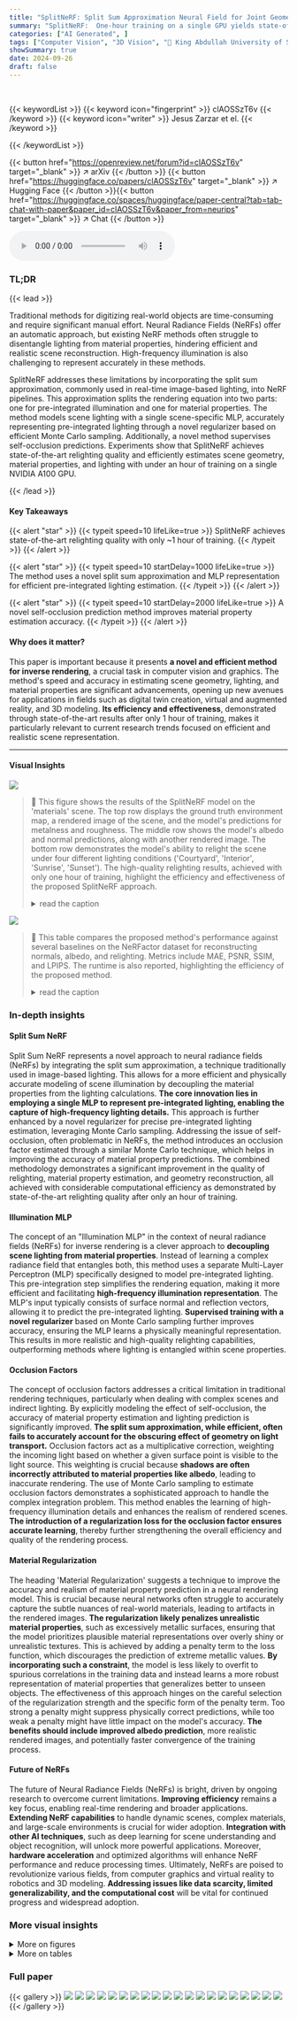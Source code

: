 ```yaml
---
title: "SplitNeRF: Split Sum Approximation Neural Field for Joint Geometry, Illumination, and Material Estimation"
summary: "SplitNeRF:  One-hour training on a single GPU yields state-of-the-art scene geometry, lighting, and material property estimation!"
categories: ["AI Generated", ]
tags: ["Computer Vision", "3D Vision", "🏢 King Abdullah University of Science and Technology",]
showSummary: true
date: 2024-09-26
draft: false
---
```


<br>

{{< keywordList >}}
{{< keyword icon="fingerprint" >}} clAOSSzT6v {{< /keyword >}}
{{< keyword icon="writer" >}} Jesus Zarzar et el. {{< /keyword >}}
 
{{< /keywordList >}}

{{< button href="https://openreview.net/forum?id=clAOSSzT6v" target="_blank" >}}
↗ arXiv
{{< /button >}}
{{< button href="https://huggingface.co/papers/clAOSSzT6v" target="_blank" >}}
↗ Hugging Face
{{< /button >}}{{< button href="https://huggingface.co/spaces/huggingface/paper-central?tab=tab-chat-with-paper&paper_id=clAOSSzT6v&paper_from=neurips" target="_blank" >}}
↗ Chat
{{< /button >}}




<audio controls>
    <source src="https://ai-paper-reviewer.com/clAOSSzT6v/podcast.wav" type="audio/wav">
    Your browser does not support the audio element.
</audio>


### TL;DR


{{< lead >}}

Traditional methods for digitizing real-world objects are time-consuming and require significant manual effort.  Neural Radiance Fields (NeRFs) offer an automatic approach, but existing NeRF methods often struggle to disentangle lighting from material properties, hindering efficient and realistic scene reconstruction.  High-frequency illumination is also challenging to represent accurately in these methods.

SplitNeRF addresses these limitations by incorporating the split sum approximation, commonly used in real-time image-based lighting, into NeRF pipelines. This approximation splits the rendering equation into two parts: one for pre-integrated illumination and one for material properties.  The method models scene lighting with a single scene-specific MLP, accurately representing pre-integrated lighting through a novel regularizer based on efficient Monte Carlo sampling. Additionally, a novel method supervises self-occlusion predictions. Experiments show that SplitNeRF achieves state-of-the-art relighting quality and efficiently estimates scene geometry, material properties, and lighting with under an hour of training on a single NVIDIA A100 GPU. 

{{< /lead >}}


#### Key Takeaways

{{< alert "star" >}}
{{< typeit speed=10 lifeLike=true >}} SplitNeRF achieves state-of-the-art relighting quality with only ~1 hour of training. {{< /typeit >}}
{{< /alert >}}

{{< alert "star" >}}
{{< typeit speed=10 startDelay=1000 lifeLike=true >}} The method uses a novel split sum approximation and MLP representation for efficient pre-integrated lighting estimation. {{< /typeit >}}
{{< /alert >}}

{{< alert "star" >}}
{{< typeit speed=10 startDelay=2000 lifeLike=true >}} A novel self-occlusion prediction method improves material property estimation accuracy. {{< /typeit >}}
{{< /alert >}}

#### Why does it matter?
This paper is important because it presents **a novel and efficient method for inverse rendering**, a crucial task in computer vision and graphics.  The method's speed and accuracy in estimating scene geometry, lighting, and material properties are significant advancements, opening up new avenues for applications in fields such as digital twin creation, virtual and augmented reality, and 3D modeling.  **Its efficiency and effectiveness**, demonstrated through state-of-the-art results after only 1 hour of training, makes it particularly relevant to current research trends focused on efficient and realistic scene representation.

------
#### Visual Insights



![](https://ai-paper-reviewer.com/clAOSSzT6v/figures_0_1.jpg)

> 🔼 This figure shows the results of the SplitNeRF model on the 'materials' scene.  The top row displays the ground truth environment map, a rendered image of the scene, and the model's predictions for metalness and roughness. The middle row shows the model's albedo and normal predictions, along with another rendered image. The bottom row demonstrates the model's ability to relight the scene under four different lighting conditions ('Courtyard', 'Interior', 'Sunrise', 'Sunset').  The high-quality relighting results, achieved with only one hour of training, highlight the efficiency and effectiveness of the proposed SplitNeRF approach.
> <details>
> <summary>read the caption</summary>
> Figure 1: We visualize the lighting, material properties (albedo, metalness, and roughness), and geometry predicted by our model in addition to four relighting predictions of the ‘materials’ scene. Our method predicts high-frequency illumination with only ~1 hour of training thus enabling the efficient digitization of relightable objects.
> </details>





![](https://ai-paper-reviewer.com/clAOSSzT6v/tables_6_1.jpg)

> 🔼 This table compares the proposed method's performance against several baselines on the NeRFactor dataset for reconstructing normals, albedo, and relighting.  Metrics include MAE, PSNR, SSIM, and LPIPS.  The runtime is also reported, highlighting the efficiency of the proposed method.
> <details>
> <summary>read the caption</summary>
> Table 1: NeRFactor metrics. We evaluate the reconstruction quality of our method against the baselines using 20 test images and 8 low-frequency illumination maps for each scene from the NeRFactor dataset. We scale albedo and relit images with a per-channel factor before computing metrics. Our method attains competitive performance across all metrics with a low runtime.
> </details>





### In-depth insights


#### Split Sum NeRF
Split Sum NeRF represents a novel approach to neural radiance fields (NeRFs) by integrating the split sum approximation, a technique traditionally used in image-based lighting.  This allows for a more efficient and physically accurate modeling of scene illumination by decoupling the material properties from the lighting calculations. **The core innovation lies in employing a single MLP to represent pre-integrated lighting, enabling the capture of high-frequency lighting details.**  This approach is further enhanced by a novel regularizer for precise pre-integrated lighting estimation, leveraging Monte Carlo sampling.  Addressing the issue of self-occlusion, often problematic in NeRFs, the method introduces an occlusion factor estimated through a similar Monte Carlo technique, which helps in improving the accuracy of material property predictions. The combined methodology demonstrates a significant improvement in the quality of relighting, material property estimation, and geometry reconstruction, all achieved with considerable computational efficiency as demonstrated by state-of-the-art relighting quality after only an hour of training.

#### Illumination MLP
The concept of an "Illumination MLP" in the context of neural radiance fields (NeRFs) for inverse rendering is a clever approach to **decoupling scene lighting from material properties**.  Instead of learning a complex radiance field that entangles both, this method uses a separate Multi-Layer Perceptron (MLP) specifically designed to model pre-integrated lighting.  This pre-integration step simplifies the rendering equation, making it more efficient and facilitating **high-frequency illumination representation**. The MLP's input typically consists of surface normal and reflection vectors, allowing it to predict the pre-integrated lighting.  **Supervised training with a novel regularizer** based on Monte Carlo sampling further improves accuracy, ensuring the MLP learns a physically meaningful representation. This results in more realistic and high-quality relighting capabilities, outperforming methods where lighting is entangled within scene properties.

#### Occlusion Factors
The concept of occlusion factors addresses a critical limitation in traditional rendering techniques, particularly when dealing with complex scenes and indirect lighting.  By explicitly modeling the effect of self-occlusion, the accuracy of material property estimation and lighting prediction is significantly improved.  **The split sum approximation, while efficient, often fails to accurately account for the obscuring effect of geometry on light transport.** Occlusion factors act as a multiplicative correction, weighting the incoming light based on whether a given surface point is visible to the light source. This weighting is crucial because **shadows are often incorrectly attributed to material properties like albedo**, leading to inaccurate rendering.  The use of Monte Carlo sampling to estimate occlusion factors demonstrates a sophisticated approach to handle the complex integration problem.  This method enables the learning of high-frequency illumination details and enhances the realism of rendered scenes. **The introduction of a regularization loss for the occlusion factor ensures accurate learning**, thereby further strengthening the overall efficiency and quality of the rendering process.

#### Material Regularization
The heading 'Material Regularization' suggests a technique to improve the accuracy and realism of material property prediction in a neural rendering model.  This is crucial because neural networks often struggle to accurately capture the subtle nuances of real-world materials, leading to artifacts in the rendered images.  **The regularization likely penalizes unrealistic material properties**, such as excessively metallic surfaces, ensuring that the model prioritizes plausible material representations over overly shiny or unrealistic textures.  This is achieved by adding a penalty term to the loss function, which discourages the prediction of extreme metallic values.  **By incorporating such a constraint**, the model is less likely to overfit to spurious correlations in the training data and instead learns a more robust representation of material properties that generalizes better to unseen objects.  The effectiveness of this approach hinges on the careful selection of the regularization strength and the specific form of the penalty term. Too strong a penalty might suppress physically correct predictions, while too weak a penalty might have little impact on the model's accuracy.  **The benefits should include improved albedo prediction**, more realistic rendered images, and potentially faster convergence of the training process.

#### Future of NeRFs
The future of Neural Radiance Fields (NeRFs) is bright, driven by ongoing research to overcome current limitations.  **Improving efficiency** remains a key focus, enabling real-time rendering and broader applications.  **Extending NeRF capabilities** to handle dynamic scenes, complex materials, and large-scale environments is crucial for wider adoption.  **Integration with other AI techniques**, such as deep learning for scene understanding and object recognition, will unlock more powerful applications.  Moreover, **hardware acceleration** and optimized algorithms will enhance NeRF performance and reduce processing times.  Ultimately, NeRFs are poised to revolutionize various fields, from computer graphics and virtual reality to robotics and 3D modeling.  **Addressing issues like data scarcity, limited generalizability, and the computational cost** will be vital for continued progress and widespread adoption.


### More visual insights

<details>
<summary>More on figures
</summary>


![](https://ai-paper-reviewer.com/clAOSSzT6v/figures_3_1.jpg)

> 🔼 The figure shows the architecture of the SplitNeRF model.  A spatial network takes spatial coordinates as input and outputs geometry, material properties (albedo, metalness, roughness), and occlusion factors.  These outputs are then fed into a rendering process.  The rendering process also takes in the viewing direction. A pre-integrated illumination MLP takes in the normals, roughness, and reflection vector from the viewing direction and outputs specular and diffuse terms which are combined with the material properties to produce final output radiance.
> <details>
> <summary>read the caption</summary>
> Figure 2: Proposed architecture. A spatial network maps spatial coordinates x into geometry (σ), material properties (albedo â, metalness m, and roughness ô), and occlusion factors (ô). The pre-integrated illumination MLP predicts both specular ĝs (ŵr, p) and diffuse ĝa(ôn, p = 1) terms by using the predicted normals în, roughness, and the reflection vector ŵr of view direction w｡. Finally, the specular and diffuse terms are combined with material properties to compute output radiance L｡.
> </details>



![](https://ai-paper-reviewer.com/clAOSSzT6v/figures_4_1.jpg)

> 🔼 This figure visualizes the pre-integrated illumination predicted by the model for different roughness values on the 'toaster' scene. It compares the model’s predictions (ours) with the ground truth. The results demonstrate the accuracy of the model’s pre-integrated illumination MLP, which accurately approximates pre-integrated lighting across various roughness levels, thanks to a novel regularization technique based on Monte Carlo sampling.
> <details>
> <summary>read the caption</summary>
> Figure 3: Pre-integrated environment illumination. We visualize the pre-integrated illumination ĝ(ŵr, p) for varying roughness values along our model’s prediction for the ‘toaster’ scene. Our pre-integrated illumination MLP accurately approximates pre-integrated lighting across roughness values thanks to our novel regularization loss based on Monte Carlo sampling.
> </details>



![](https://ai-paper-reviewer.com/clAOSSzT6v/figures_5_1.jpg)

> 🔼 This figure compares albedo and occlusion predictions with and without the proposed occlusion regularization loss. The left two columns show the results with the loss, demonstrating improved shadow separation and more accurate albedo estimation. The right two columns show the results without the loss, illustrating how shadow misinterpretations lead to inaccurate albedo predictions.
> <details>
> <summary>read the caption</summary>
> Figure 4: Occlusion loss visualization. We visualize the albedo and occlusion predicted by our method with and without the proposed occlusion regularization loss. When no regularization is used, we observe that the occlusion prediction fails at disentangling shadows from the albedo. Additionally, darker materials might wind up with lighter albedos due to occlusion overcompensation.
> </details>



![](https://ai-paper-reviewer.com/clAOSSzT6v/figures_7_1.jpg)

> 🔼 This figure shows qualitative results of applying the proposed method to four real-world scenes from the CO3D dataset.  Each row represents a different object. The columns show: the ground truth image, a rendering from the proposed model, the predicted albedo (base color), metalness (metallic reflection), roughness (surface texture), normals (surface orientation), and the predicted environment map (lighting conditions).  The results demonstrate the model's ability to accurately reconstruct scene geometry, material properties, and lighting, even in complex real-world scenarios.
> <details>
> <summary>read the caption</summary>
> Figure 5: Qualitative real-world results. We present qualitative results on four scenes from the CO3D dataset. Our method can successfully recover object geometry, material properties, and illumination even for challenging scenes captured in the wild.
> </details>



![](https://ai-paper-reviewer.com/clAOSSzT6v/figures_17_1.jpg)

> 🔼 This figure shows the results of the proposed method on the 'materials' scene. It visualizes the ground truth and predicted lighting environment map, albedo, metalness, roughness, normals, and geometry.  Four relighting predictions under different lighting conditions are also shown, demonstrating the model's ability to predict high-frequency illumination efficiently.
> <details>
> <summary>read the caption</summary>
> Figure 1: We visualize the lighting, material properties (albedo, metalness, and roughness), and geometry predicted by our model in addition to four relighting predictions of the ‘materials’ scene. Our method predicts high-frequency illumination with only ~1 hour of training thus enabling the efficient digitization of relightable objects.
> </details>



![](https://ai-paper-reviewer.com/clAOSSzT6v/figures_18_1.jpg)

> 🔼 This figure visualizes the qualitative results of the proposed method on the Blender ‘drums’ scene. It shows the ground truth environment map and the predicted environment map side-by-side, followed by the ground truth and predicted metalness, roughness, albedo, normals, and finally, four relighting results under different lighting conditions: Courtyard, Interior, Sunrise, and Sunset.  This demonstrates the model's ability to accurately estimate scene geometry, material properties, and lighting.
> <details>
> <summary>read the caption</summary>
> Figure 8: Qualitative results on the Blender ‘drums’ scene.
> </details>



![](https://ai-paper-reviewer.com/clAOSSzT6v/figures_18_2.jpg)

> 🔼 This figure shows the results of the SplitNeRF model on the 'materials' scene.  It displays the ground truth environment map, the predicted environment map, and the model's predictions for albedo, metalness, roughness, and normals. It also shows four relighting results showcasing how well the model captures and renders lighting conditions.
> <details>
> <summary>read the caption</summary>
> Figure 1: We visualize the lighting, material properties (albedo, metalness, and roughness), and geometry predicted by our model in addition to four relighting predictions of the ‘materials’ scene. Our method predicts high-frequency illumination with only ~1 hour of training thus enabling the efficient digitization of relightable objects.
> </details>



![](https://ai-paper-reviewer.com/clAOSSzT6v/figures_19_1.jpg)

> 🔼 This figure shows a comparison between the ground truth and the model's predictions for a scene containing various materials.  The top row displays the ground truth environment map, the predicted environment map, and the predicted metalness, and roughness. The middle row displays the ground truth rendering, the predicted rendering, the predicted albedo, and the predicted normals. The bottom row shows the relighting results under four different lighting conditions (Courtyard, Interior, Sunrise, Sunset). The results demonstrate the model's ability to accurately predict lighting, material properties, and geometry.
> <details>
> <summary>read the caption</summary>
> Figure 1: We visualize the lighting, material properties (albedo, metalness, and roughness), and geometry predicted by our model in addition to four relighting predictions of the ‘materials’ scene. Our method predicts high-frequency illumination with only ~1 hour of training thus enabling the efficient digitization of relightable objects.
> </details>



![](https://ai-paper-reviewer.com/clAOSSzT6v/figures_19_2.jpg)

> 🔼 This figure shows qualitative results of applying the proposed method to four real-world scenes from the CO3D dataset.  The results demonstrate the ability of the method to accurately estimate the scene's geometry, material properties (albedo, metalness, roughness, normals), and environmental lighting, even in complex real-world scenarios with challenging lighting and occlusion conditions.
> <details>
> <summary>read the caption</summary>
> Figure 5: Qualitative real-world results. We present qualitative results on four scenes from the CO3D dataset. Our method can successfully recover object geometry, material properties, and illumination even for challenging scenes captured in the wild.
> </details>



![](https://ai-paper-reviewer.com/clAOSSzT6v/figures_20_1.jpg)

> 🔼 The figure shows the results of the proposed method on a scene containing various materials. The ground truth environment map and renderings are displayed alongside the model's predictions for lighting, material properties (albedo, metalness, and roughness), geometry, and four relighting predictions under different lighting conditions. The results demonstrate the method's ability to predict high-frequency illumination and accurately reconstruct the scene's geometry and material properties.
> <details>
> <summary>read the caption</summary>
> Figure 1: We visualize the lighting, material properties (albedo, metalness, and roughness), and geometry predicted by our model in addition to four relighting predictions of the ‘materials’ scene. Our method predicts high-frequency illumination with only ~1 hour of training thus enabling the efficient digitization of relightable objects.
> </details>



![](https://ai-paper-reviewer.com/clAOSSzT6v/figures_20_2.jpg)

> 🔼 This figure shows the results of applying the SplitNeRF model to a scene containing various materials. The top row displays the ground truth environment map and renderings of the scene. The second row displays the predictions made by SplitNeRF, including albedo, metalness, roughness, normals, and the environment map. The bottom row shows four different relighting predictions generated using the estimated lighting and material properties.  The figure highlights the model's ability to accurately predict high-frequency illumination and material properties with a relatively short training time, enabling efficient digitization of relightable objects.
> <details>
> <summary>read the caption</summary>
> Figure 1: We visualize the lighting, material properties (albedo, metalness, and roughness), and geometry predicted by our model in addition to four relighting predictions of the ‘materials’ scene. Our method predicts high-frequency illumination with only ~1 hour of training thus enabling the efficient digitization of relightable objects.
> </details>



![](https://ai-paper-reviewer.com/clAOSSzT6v/figures_20_3.jpg)

> 🔼 This figure visualizes the results of the SplitNeRF model on the 'materials' scene. It shows the ground truth environment map, predicted environment map, predicted albedo, metalness, roughness, normals, and four relighting results (courtyard, interior, sunrise, and sunset).  The figure highlights the model's ability to predict high-frequency lighting details with just one hour of training, demonstrating efficient digitization of objects suitable for relighting.
> <details>
> <summary>read the caption</summary>
> Figure 1: We visualize the lighting, material properties (albedo, metalness, and roughness), and geometry predicted by our model in addition to four relighting predictions of the ‘materials’ scene. Our method predicts high-frequency illumination with only ~1 hour of training thus enabling the efficient digitization of relightable objects.
> </details>



![](https://ai-paper-reviewer.com/clAOSSzT6v/figures_21_1.jpg)

> 🔼 This figure shows the results of the SplitNeRF model on the 'materials' scene.  It displays the ground truth environment map and render, alongside the model's predictions for the environment map, albedo, metalness, roughness, normals, and four relighting variations (Courtyard, Interior, Sunrise, Sunset). The high-frequency details in the illumination highlight the efficiency of the model, which achieves these results with only about one hour of training.
> <details>
> <summary>read the caption</summary>
> Figure 1: We visualize the lighting, material properties (albedo, metalness, and roughness), and geometry predicted by our model in addition to four relighting predictions of the ‘materials’ scene. Our method predicts high-frequency illumination with only ~1 hour of training thus enabling the efficient digitization of relightable objects.
> </details>



![](https://ai-paper-reviewer.com/clAOSSzT6v/figures_21_2.jpg)

> 🔼 This figure shows the results of the proposed method on the 'materials' scene. It visualizes the predicted lighting, albedo, metalness, roughness, normals, and geometry.  Four different relighting scenarios are also presented, demonstrating the model's ability to accurately predict high-frequency illumination with just one hour of training.
> <details>
> <summary>read the caption</summary>
> Figure 1: We visualize the lighting, material properties (albedo, metalness, and roughness), and geometry predicted by our model in addition to four relighting predictions of the ‘materials’ scene. Our method predicts high-frequency illumination with only ~1 hour of training thus enabling the efficient digitization of relightable objects.
> </details>



![](https://ai-paper-reviewer.com/clAOSSzT6v/figures_22_1.jpg)

> 🔼 This figure shows a comparison between the ground truth and the model's predictions for various aspects of a 3D scene, including lighting, material properties (albedo, metalness, roughness), and geometry. The model's predictions are shown alongside four different relighting conditions, demonstrating the model's ability to accurately capture high-frequency illumination details with minimal training time.
> <details>
> <summary>read the caption</summary>
> Figure 1: We visualize the lighting, material properties (albedo, metalness, and roughness), and geometry predicted by our model in addition to four relighting predictions of the ‘materials’ scene. Our method predicts high-frequency illumination with only ~1 hour of training thus enabling the efficient digitization of relightable objects.
> </details>



![](https://ai-paper-reviewer.com/clAOSSzT6v/figures_22_2.jpg)

> 🔼 This figure shows the results of the proposed method on the 'materials' scene. It visualizes the ground truth and predicted lighting, albedo, metalness, roughness, normals, and geometry.  Four different relighting scenarios are also shown to highlight the ability of the model to accurately predict high-frequency illumination from a single hour of training. The scene is composed of several differently colored and textured spheres.
> <details>
> <summary>read the caption</summary>
> Figure 1: We visualize the lighting, material properties (albedo, metalness, and roughness), and geometry predicted by our model in addition to four relighting predictions of the ‘materials’ scene. Our method predicts high-frequency illumination with only ~1 hour of training thus enabling the efficient digitization of relightable objects.
> </details>



![](https://ai-paper-reviewer.com/clAOSSzT6v/figures_23_1.jpg)

> 🔼 This figure shows a comparison between the ground truth and the model's predictions for a scene containing various materials. It demonstrates the model's ability to accurately predict lighting, material properties (albedo, metalness, and roughness), and geometry.  The four relighting predictions showcase the model's capacity for generating realistic renderings under different lighting conditions.
> <details>
> <summary>read the caption</summary>
> Figure 1: We visualize the lighting, material properties (albedo, metalness, and roughness), and geometry predicted by our model in addition to four relighting predictions of the ‘materials’ scene. Our method predicts high-frequency illumination with only ~1 hour of training thus enabling the efficient digitization of relightable objects.
> </details>



![](https://ai-paper-reviewer.com/clAOSSzT6v/figures_23_2.jpg)

> 🔼 This figure visualizes the results of the proposed method on the 'materials' scene. It shows the ground truth environment map, the predicted environment map, the predicted material properties (albedo, metalness, and roughness), the predicted normals, and four relighting predictions under different lighting conditions. The results demonstrate the method's ability to accurately predict high-frequency illumination and material properties with only a short training time.
> <details>
> <summary>read the caption</summary>
> Figure 1: We visualize the lighting, material properties (albedo, metalness, and roughness), and geometry predicted by our model in addition to four relighting predictions of the ‘materials’ scene. Our method predicts high-frequency illumination with only ~1 hour of training thus enabling the efficient digitization of relightable objects.
> </details>



![](https://ai-paper-reviewer.com/clAOSSzT6v/figures_24_1.jpg)

> 🔼 This figure shows qualitative results of applying the SplitNeRF model to four real-world scenes from the CO3D dataset.  For each scene, it displays the ground truth environment map, the model's predicted environment map, and the predicted metalness, roughness, albedo, normals, and four relighting results under different lighting conditions ('Courtyard', 'Interior', 'Sunrise', 'Sunset'). The results demonstrate that the model can effectively reconstruct object geometry, material properties, and lighting, even in complex, real-world settings.
> <details>
> <summary>read the caption</summary>
> Figure 5: Qualitative real-world results. We present qualitative results on four scenes from the CO3D dataset. Our method can successfully recover object geometry, material properties, and illumination even for challenging scenes captured in the wild.
> </details>



![](https://ai-paper-reviewer.com/clAOSSzT6v/figures_24_2.jpg)

> 🔼 This figure shows the results of the proposed method on the 'materials' scene.  It visualizes the ground truth and predicted environment map, albedo, metalness, roughness, normals, and geometry.  Four relighting scenarios are also shown, demonstrating the model's ability to accurately capture high-frequency illumination details with only an hour of training.
> <details>
> <summary>read the caption</summary>
> Figure 1: We visualize the lighting, material properties (albedo, metalness, and roughness), and geometry predicted by our model in addition to four relighting predictions of the ‘materials’ scene. Our method predicts high-frequency illumination with only ~1 hour of training thus enabling the efficient digitization of relightable objects.
> </details>



![](https://ai-paper-reviewer.com/clAOSSzT6v/figures_25_1.jpg)

> 🔼 This figure showcases the model's performance on real-world objects from the CO3D dataset.  It demonstrates the model's ability to accurately predict the environment map, object albedo, metalness, roughness, normals, and geometry. Four different relighting scenarios are presented ('Courtyard', 'Interior', 'Sunrise', 'Sunset') to highlight the robustness of the predicted lighting and material properties.
> <details>
> <summary>read the caption</summary>
> Figure 5: Qualitative real-world results. We present qualitative results on four scenes from the CO3D dataset. Our method can successfully recover object geometry, material properties, and illumination even for challenging scenes captured in the wild.
> </details>



![](https://ai-paper-reviewer.com/clAOSSzT6v/figures_25_2.jpg)

> 🔼 This figure shows the results of the SplitNeRF model on the 'materials' scene.  It displays the ground truth environment map, the environment map predicted by the model, and the predicted material properties (albedo, metalness, roughness) and geometry. Four additional images showcase the model's ability to relight the scene with different lighting conditions (Courtyard, Interior, Sunrise, Sunset). The high-frequency detail in the lighting and the speed at which the model achieves this are highlighted.
> <details>
> <summary>read the caption</summary>
> Figure 1: We visualize the lighting, material properties (albedo, metalness, and roughness), and geometry predicted by our model in addition to four relighting predictions of the ‘materials’ scene. Our method predicts high-frequency illumination with only ~1 hour of training thus enabling the efficient digitization of relightable objects.
> </details>



</details>




<details>
<summary>More on tables
</summary>


![](https://ai-paper-reviewer.com/clAOSSzT6v/tables_6_2.jpg)
> 🔼 This table compares the proposed method against baselines on two datasets: Blender and Shiny Blender.  The evaluation metrics include Mean Absolute Error (MAE) for normals, Peak Signal-to-Noise Ratio (PSNR) and Structural Similarity Index Measure (SSIM) for relighting and albedo, and Learned Perceptual Image Patch Similarity (LPIPS) for relighting. The results show that the proposed method achieves superior performance compared to existing state-of-the-art methods across all metrics on the Blender dataset and has better PSNR than the baselines on the Shiny Blender dataset.  The experiments included high-frequency illumination conditions for a more rigorous evaluation.
> <details>
> <summary>read the caption</summary>
> Table 2: Blender and Shiny Blender metrics. We report the average of relighting reconstruction metrics and normal error for our extended Blender and Shiny Blender datasets. Metrics are computed as the average of 20 test views across 7 high-frequency illumination conditions for each scene. We scale images by a per-channel factor for relighting metrics. Our method outperforms the baselines across all metrics for the Blender dataset and has a higher PSNR for the Shiny Blender dataset.
> </details>

![](https://ai-paper-reviewer.com/clAOSSzT6v/tables_8_1.jpg)
> 🔼 This table presents a quantitative comparison of the proposed method against several baselines on the NeRFactor dataset.  Metrics for normals, albedo, and relighting are shown, along with the runtime. The results demonstrate that the proposed method achieves competitive performance across all metrics while being significantly faster than most baselines.
> <details>
> <summary>read the caption</summary>
> Table 1: NeRFactor metrics. We evaluate the reconstruction quality of our method against the baselines using 20 test images and 8 low-frequency illumination maps for each scene from the NeRFactor dataset. We scale albedo and relit images with a per-channel factor before computing metrics. Our method attains competitive performance across all metrics with a low runtime.
> </details>

![](https://ai-paper-reviewer.com/clAOSSzT6v/tables_15_1.jpg)
> 🔼 This table presents the Mean Absolute Error (MAE) for normals for each scene in the NeRFactor dataset.  It compares the performance of the proposed method against several baselines across four scenes ('drums', 'ficus', 'hotdog', and 'lego'). Lower MAE values indicate better performance in estimating normals.
> <details>
> <summary>read the caption</summary>
> Table 4: NeRFactor per-scene MAE.
> </details>

![](https://ai-paper-reviewer.com/clAOSSzT6v/tables_15_2.jpg)
> 🔼 This table presents a quantitative comparison of the proposed method against several state-of-the-art baselines on the NeRFactor dataset.  Metrics include MAE, PSNR, SSIM, and LPIPS for normals, albedo, and relighting, as well as the runtime.  The results demonstrate the competitive performance and efficiency of the proposed method.
> <details>
> <summary>read the caption</summary>
> Table 1: NeRFactor metrics. We evaluate the reconstruction quality of our method against the baselines using 20 test images and 8 low-frequency illumination maps for each scene from the NeRFactor dataset. We scale albedo and relit images with a per-channel factor before computing metrics. Our method attains competitive performance across all metrics with a low runtime.
> </details>

![](https://ai-paper-reviewer.com/clAOSSzT6v/tables_15_3.jpg)
> 🔼 This table presents a quantitative comparison of the proposed method against several baselines on the NeRFactor dataset.  Metrics include MAE, PSNR, SSIM, and LPIPS for normals, albedo, and relighting.  The table shows that the proposed method achieves competitive performance across all metrics while having a faster runtime than most baselines.
> <details>
> <summary>read the caption</summary>
> Table 1: NeRFactor metrics. We evaluate the reconstruction quality of our method against the baselines using 20 test images and 8 low-frequency illumination maps for each scene from the NeRFactor dataset. We scale albedo and relit images with a per-channel factor before computing metrics. Our method attains competitive performance across all metrics with a low runtime.
> </details>

![](https://ai-paper-reviewer.com/clAOSSzT6v/tables_15_4.jpg)
> 🔼 This table presents a comparison of the proposed method against several baselines on two datasets: Blender and Shiny Blender.  The metrics used evaluate the quality of relighting reconstruction, including normal error.  High-frequency illumination conditions were used to assess performance, and results demonstrate the superiority of the proposed method.
> <details>
> <summary>read the caption</summary>
> Table 2: Blender and Shiny Blender metrics. We report the average of relighting reconstruction metrics and normal error for our extended Blender and Shiny Blender datasets. Metrics are computed as the average of 20 test views across 7 high-frequency illumination conditions for each scene. We scale images by a per-channel factor for relighting metrics. Our method outperforms the baselines across all metrics for the Blender dataset and has a higher PSNR for the Shiny Blender dataset.
> </details>

![](https://ai-paper-reviewer.com/clAOSSzT6v/tables_15_5.jpg)
> 🔼 This table presents a comparison of the proposed method against several baselines on two datasets: Blender and Shiny Blender.  The metrics used evaluate the quality of relighting reconstruction and normal estimation.  High-frequency illumination conditions were used, and image scaling was applied before metric calculations. The results show that the proposed method generally outperforms the baselines.
> <details>
> <summary>read the caption</summary>
> Table 2: Blender and Shiny Blender metrics. We report the average of relighting reconstruction metrics and normal error for our extended Blender and Shiny Blender datasets. Metrics are computed as the average of 20 test views across 7 high-frequency illumination conditions for each scene. We scale images by a per-channel factor for relighting metrics. Our method outperforms the baselines across all metrics for the Blender dataset and has a higher PSNR for the Shiny Blender dataset.
> </details>

![](https://ai-paper-reviewer.com/clAOSSzT6v/tables_16_1.jpg)
> 🔼 This table presents a quantitative comparison of the proposed method against several baselines on the NeRFactor dataset.  The metrics used evaluate the accuracy of normal prediction, albedo estimation, and relighting quality.  The runtime of each method is also included.  The table shows that the proposed method achieves competitive or better results across all metrics while being significantly faster.
> <details>
> <summary>read the caption</summary>
> Table 1: NeRFactor metrics. We evaluate the reconstruction quality of our method against the baselines using 20 test images and 8 low-frequency illumination maps for each scene from the NeRFactor dataset. We scale albedo and relit images with a per-channel factor before computing metrics. Our method attains competitive performance across all metrics with a low runtime.
> </details>

![](https://ai-paper-reviewer.com/clAOSSzT6v/tables_16_2.jpg)
> 🔼 This table presents a quantitative comparison of the proposed method against several baseline methods on the NeRFactor dataset.  The metrics used evaluate the quality of normal, albedo, and relighting predictions.  The table shows that the proposed method achieves competitive or better performance across all metrics while maintaining a significantly lower runtime than most baselines.
> <details>
> <summary>read the caption</summary>
> Table 1: NeRFactor metrics. We evaluate the reconstruction quality of our method against the baselines using 20 test images and 8 low-frequency illumination maps for each scene from the NeRFactor dataset. We scale albedo and relit images with a per-channel factor before computing metrics. Our method attains competitive performance across all metrics with a low runtime.
> </details>

![](https://ai-paper-reviewer.com/clAOSSzT6v/tables_16_3.jpg)
> 🔼 This table presents the Mean Absolute Error (MAE) for normal estimation on the Shiny Blender dataset.  The MAE is a measure of the average difference between predicted and ground truth normal vectors at each pixel. Lower MAE values indicate better performance.  The table breaks down the MAE across six different scenes within the Shiny Blender dataset: 'car', 'coffee', 'helmet', 'teapot', and 'toaster'. The 'avg.' column represents the average MAE across all six scenes.
> <details>
> <summary>read the caption</summary>
> Table 11: Shiny Blender per-scene MAE.
> </details>

![](https://ai-paper-reviewer.com/clAOSSzT6v/tables_16_4.jpg)
> 🔼 This table presents a comparison of the proposed method against several baselines on two datasets: Blender and Shiny Blender.  The evaluation metrics include Mean Absolute Error (MAE) for normals, Peak Signal-to-Noise Ratio (PSNR) and Structural Similarity Index Measure (SSIM) for relighting, and Learned Perceptual Image Patch Similarity (LPIPS) for both relighting and normals. The results show that the proposed method achieves superior performance, particularly on the Blender dataset.
> <details>
> <summary>read the caption</summary>
> Table 2: Blender and Shiny Blender metrics. We report the average of relighting reconstruction metrics and normal error for our extended Blender and Shiny Blender datasets. Metrics are computed as the average of 20 test views across 7 high-frequency illumination conditions for each scene. We scale images by a per-channel factor for relighting metrics. Our method outperforms the baselines across all metrics for the Blender dataset and has a higher PSNR for the Shiny Blender dataset.
> </details>

![](https://ai-paper-reviewer.com/clAOSSzT6v/tables_16_5.jpg)
> 🔼 This table presents the Structural Similarity Index Measure (SSIM) for relighting reconstruction on the Shiny Blender dataset.  The SSIM values are calculated for each scene (car, coffee, helmet, teapot, toaster) and averaged across all scenes.  Higher SSIM values indicate better reconstruction quality, with a score of 1 representing perfect similarity to the ground truth.
> <details>
> <summary>read the caption</summary>
> Table 12: Shiny Blender per-scene SSIM.
> </details>

![](https://ai-paper-reviewer.com/clAOSSzT6v/tables_17_1.jpg)
> 🔼 This table presents the Learned Perceptual Image Patch Similarity (LPIPS) scores for each scene in the Shiny Blender dataset. LPIPS is a perceptual metric that measures the dissimilarity between two images.  Lower LPIPS scores indicate higher similarity. The table shows the average LPIPS across all test images for each scene ('car', 'coffee', 'helmet', 'teapot', 'toaster'), as well as the overall average across all scenes and test images. The results are compared against several baseline methods (NVDiffRec, NVDiffRecMC, NeRO, NMF, TensoIR), showcasing the performance of the proposed 'Ours' method.
> <details>
> <summary>read the caption</summary>
> Table 14: Shiny Blender per-scene LPIPS.
> </details>

</details>




### Full paper

{{< gallery >}}
<img src="https://ai-paper-reviewer.com/clAOSSzT6v/1.png" class="grid-w50 md:grid-w33 xl:grid-w25" />
<img src="https://ai-paper-reviewer.com/clAOSSzT6v/2.png" class="grid-w50 md:grid-w33 xl:grid-w25" />
<img src="https://ai-paper-reviewer.com/clAOSSzT6v/3.png" class="grid-w50 md:grid-w33 xl:grid-w25" />
<img src="https://ai-paper-reviewer.com/clAOSSzT6v/4.png" class="grid-w50 md:grid-w33 xl:grid-w25" />
<img src="https://ai-paper-reviewer.com/clAOSSzT6v/5.png" class="grid-w50 md:grid-w33 xl:grid-w25" />
<img src="https://ai-paper-reviewer.com/clAOSSzT6v/6.png" class="grid-w50 md:grid-w33 xl:grid-w25" />
<img src="https://ai-paper-reviewer.com/clAOSSzT6v/7.png" class="grid-w50 md:grid-w33 xl:grid-w25" />
<img src="https://ai-paper-reviewer.com/clAOSSzT6v/8.png" class="grid-w50 md:grid-w33 xl:grid-w25" />
<img src="https://ai-paper-reviewer.com/clAOSSzT6v/9.png" class="grid-w50 md:grid-w33 xl:grid-w25" />
<img src="https://ai-paper-reviewer.com/clAOSSzT6v/10.png" class="grid-w50 md:grid-w33 xl:grid-w25" />
<img src="https://ai-paper-reviewer.com/clAOSSzT6v/11.png" class="grid-w50 md:grid-w33 xl:grid-w25" />
<img src="https://ai-paper-reviewer.com/clAOSSzT6v/12.png" class="grid-w50 md:grid-w33 xl:grid-w25" />
<img src="https://ai-paper-reviewer.com/clAOSSzT6v/13.png" class="grid-w50 md:grid-w33 xl:grid-w25" />
<img src="https://ai-paper-reviewer.com/clAOSSzT6v/14.png" class="grid-w50 md:grid-w33 xl:grid-w25" />
<img src="https://ai-paper-reviewer.com/clAOSSzT6v/15.png" class="grid-w50 md:grid-w33 xl:grid-w25" />
<img src="https://ai-paper-reviewer.com/clAOSSzT6v/16.png" class="grid-w50 md:grid-w33 xl:grid-w25" />
<img src="https://ai-paper-reviewer.com/clAOSSzT6v/17.png" class="grid-w50 md:grid-w33 xl:grid-w25" />
<img src="https://ai-paper-reviewer.com/clAOSSzT6v/18.png" class="grid-w50 md:grid-w33 xl:grid-w25" />
<img src="https://ai-paper-reviewer.com/clAOSSzT6v/19.png" class="grid-w50 md:grid-w33 xl:grid-w25" />
<img src="https://ai-paper-reviewer.com/clAOSSzT6v/20.png" class="grid-w50 md:grid-w33 xl:grid-w25" />
{{< /gallery >}}